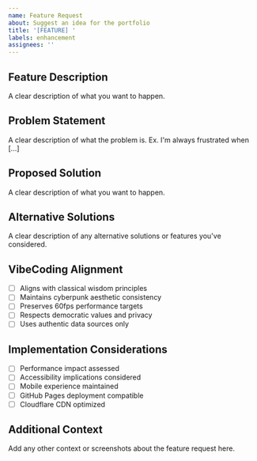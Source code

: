 ```yaml
---
name: Feature Request
about: Suggest an idea for the portfolio
title: '[FEATURE] '
labels: enhancement
assignees: ''
---
```


## Feature Description
A clear description of what you want to happen.

## Problem Statement
A clear description of what the problem is. Ex. I'm always frustrated when [...]

## Proposed Solution
A clear description of what you want to happen.

## Alternative Solutions
A clear description of any alternative solutions or features you've considered.

## VibeCoding Alignment
- [ ] Aligns with classical wisdom principles
- [ ] Maintains cyberpunk aesthetic consistency
- [ ] Preserves 60fps performance targets
- [ ] Respects democratic values and privacy
- [ ] Uses authentic data sources only

## Implementation Considerations
- [ ] Performance impact assessed
- [ ] Accessibility implications considered
- [ ] Mobile experience maintained
- [ ] GitHub Pages deployment compatible
- [ ] Cloudflare CDN optimized

## Additional Context
Add any other context or screenshots about the feature request here.